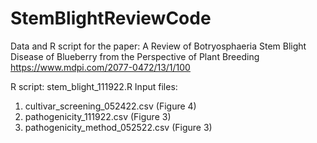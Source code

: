 # StemBlightReviewCode
Data and R script for the paper: A Review of Botryosphaeria Stem Blight Disease of Blueberry from the Perspective of Plant Breeding 
https://www.mdpi.com/2077-0472/13/1/100

R script: stem_blight_111922.R
Input files:
1) cultivar_screening_052422.csv (Figure 4)
2) pathogenicity_111922.csv (Figure 3)
3) pathogenicity_method_052522.csv (Figure 3)
